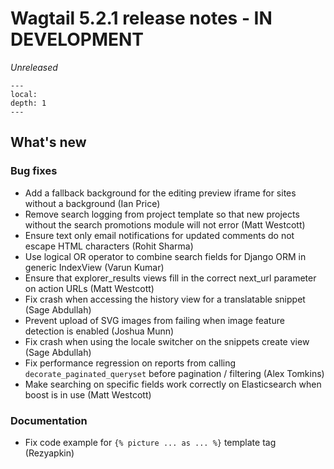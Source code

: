 # Wagtail 5.2.1 release notes - IN DEVELOPMENT

_Unreleased_

```{contents}
---
local:
depth: 1
---
```

## What's new


### Bug fixes

 * Add a fallback background for the editing preview iframe for sites without a background (Ian Price)
 * Remove search logging from project template so that new projects without the search promotions module will not error (Matt Westcott)
 * Ensure text only email notifications for updated comments do not escape HTML characters (Rohit Sharma)
 * Use logical OR operator to combine search fields for Django ORM in generic IndexView (Varun Kumar)
 * Ensure that explorer_results views fill in the correct next_url parameter on action URLs (Matt Westcott)
 * Fix crash when accessing the history view for a translatable snippet (Sage Abdullah)
 * Prevent upload of SVG images from failing when image feature detection is enabled (Joshua Munn)
 * Fix crash when using the locale switcher on the snippets create view (Sage Abdullah)
 * Fix performance regression on reports from calling `decorate_paginated_queryset` before pagination / filtering (Alex Tomkins)
 * Make searching on specific fields work correctly on Elasticsearch when boost is in use (Matt Westcott)

### Documentation

 * Fix code example for `{% picture ... as ... %}` template tag (Rezyapkin)
